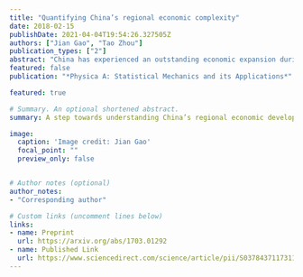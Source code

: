```yaml
---
title: "Quantifying China’s regional economic complexity"
date: 2018-02-15
publishDate: 2021-04-04T19:54:26.327505Z
authors: ["Jian Gao", "Tao Zhou"]
publication_types: ["2"]
abstract: "China has experienced an outstanding economic expansion during the past decades, however, literature on non-monetary metrics that reveal the status of China’s regional economic development are still lacking. In this paper, we fill this gap by quantifying the economic complexity of China’s provinces through analyzing 25 years’ firm data. First, we estimate the regional economic complexity index (ECI), and show that the overall time evolution of provinces’ ECI is relatively stable and slow. Then, after linking ECI to the economic development and the income inequality, we find that the explanatory power of ECI is positive for the former but negative for the latter. Next, we compare different measures of economic diversity and explore their relationships with monetary macroeconomic indicators. Results show that the ECI index and the non-linear iteration based Fitness index are comparative, and they both have stronger explanatory power than other benchmark measures. Further multivariate regressions suggest the robustness of our results after controlling other socioeconomic factors. Our work moves forward a step towards better understanding China’s regional economic development and non-monetary macroeconomic indicators."
featured: false
publication: "*Physica A: Statistical Mechanics and its Applications*"

featured: true

# Summary. An optional shortened abstract.
summary: A step towards understanding China’s regional economic development via non-monetary indicators.

image:
  caption: 'Image credit: Jian Gao'
  focal_point: ""
  preview_only: false


# Author notes (optional)
author_notes:
- "Corresponding author"

# Custom links (uncomment lines below)
links:
- name: Preprint
  url: https://arxiv.org/abs/1703.01292
- name: Published Link
  url: https://www.sciencedirect.com/science/article/pii/S0378437117311378
---
```


